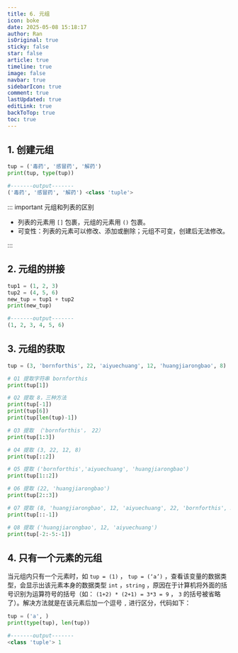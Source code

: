 ```yaml
---
title: 6. 元组
icon: boke
date: 2025-05-08 15:18:17
author: Ran   
isOriginal: true
sticky: false
star: false
article: true
timeline: true
image: false
navbar: true
sidebarIcon: true
comment: true
lastUpdated: true
editLink: true
backToTop: true
toc: true
---
```




## 1. 创建元组

```python
tup = ('毒药', '感冒药', '解药')
print(tup, type(tup))

#-------output-------
('毒药', '感冒药', '解药') <class 'tuple'>
```

::: important 元组和列表的区别

- 列表的元素用 `[]` 包裹，元组的元素用 `()` 包裹。
- 可变性：列表的元素可以修改、添加或删除；元组不可变，创建后无法修改。

:::



## 2. 元组的拼接

```python
tup1 = (1, 2, 3)
tup2 = (4, 5, 6)
new_tup = tup1 + tup2
print(new_tup)

#-------output-------
(1, 2, 3, 4, 5, 6)
```



## 3. 元组的获取

```python
tup = (3, 'bornforthis', 22, 'aiyuechuang', 12, 'huangjiarongbao', 8)

# Q1 提取字符串 bornforthis
print(tup[1])

# Q2 提取 8，三种方法
print(tup[-1])
print(tup[6])
print(tup[len(tup)-1])

# Q3 提取 （'bornforthis'， 22）
print(tup[1:3])

# Q4 提取 (3, 22, 12, 8)
print(tup[::2])

# Q5 提取 ('bornforthis','aiyuechuang', 'huangjiarongbao')
print(tup[1::2])

# Q6 提取 (22, 'huangjiarongbao')
print(tup[2::3])

# Q7 提取 (8, 'huangjiarongbao', 12, 'aiyuechuang', 22, 'bornforthis', 3)
print(tup[::-1])

# Q8 提取 ('huangjiarongbao', 12, 'aiyuechuang')
print(tup[-2:-5:-1])
```



## 4. 只有一个元素的元组

当元组内只有一个元素时，如 `tup = (1)`  ， `tup = (‘a’)` ，查看该变量的数据类型，会显示出该元素本身的数据类型 `int` ，`string` ，原因在于计算机将外面的括号识别为运算符号的括号（如： `(1+2) * (2+1) = 3*3 = 9` ， `3` 的括号被省略了）。解决方法就是在该元素后加一个逗号 `,` 进行区分，代码如下：

```python
tup = ('a', )
print(type(tup), len(tup))

#-------output-------
<class 'tuple'> 1
```

































